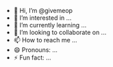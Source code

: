 - 👋 Hi, I’m @givemeop
- 👀 I’m interested in ...
- 🌱 I’m currently learning ...
- 💞️ I’m looking to collaborate on ...
- 📫 How to reach me ...
- 😄 Pronouns: ...
- ⚡ Fun fact: ...

<!---
givemeop/givemeop is a ✨ special ✨ repository because its `README.md` (this file) appears on your GitHub profile.
You can click the Preview link to take a look at your changes.
--->
